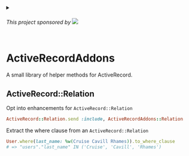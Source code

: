 <details>
  <summary><h6>This project sponsored by <img src="https://exo-development.sfo2.cdn.digitaloceanspaces.com/digital-ocean.svg"></h6></summary>
  <a href="https://www.digitalocean.com" target="_blank">
    <img src="">
    Some content goes here...
  </a>
</details>

# ActiveRecordAddons

A small library of helper methods for ActiveRecord.

## ActiveRecord::Relation

Opt into enhancements for `ActiveRecord::Relation`

```ruby
ActiveRecord::Relation.send :include, ActiveRecordAddons::Relation
```

Extract the where clause from an `ActiveRecord::Relation`

```ruby
User.where(last_name: %w(Cruise Cavill Rhames)).to_where_clause
# => "users"."last_name" IN ('Cruise', 'Cavill', 'Rhames')
```

